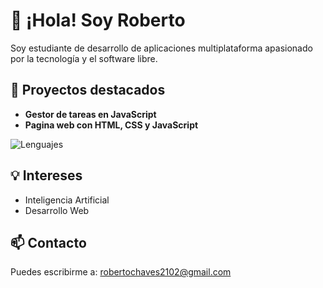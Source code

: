 # 👋 ¡Hola! Soy Roberto

Soy estudiante de desarrollo de aplicaciones multiplataforma apasionado por la tecnología y el software libre. 

## 🚀 Proyectos destacados
- **Gestor de tareas en JavaScript**
- **Pagina web con HTML, CSS y JavaScript**

![Lenguajes](https://img.shields.io/github/languages/top/roobeeer03/Pagina-Web)


## 💡 Intereses
- Inteligencia Artificial
- Desarrollo Web

## 📫 Contacto
Puedes escribirme a: robertochaves2102@gmail.com
